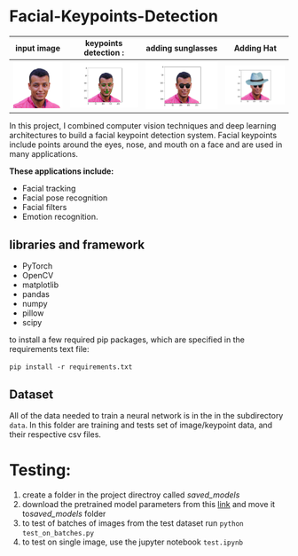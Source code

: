 # Facial-Keypoints-Detection


[image1]: ./images/img.jpg "input"
[image2]: ./fig2.png "keypoint detection"
[image3]: ./fig1.png "glasses"
[image4]: ./fig3.png "hat"

[image3]: ./images/mnist.PNG "mnist Output"
[image4]: ./images/faces.PNG "CelebA Output"



input image          | keypoints detection               :| adding sunglasses         | Adding Hat
:-------------------------:|:----------------------------:|:-------------------------:|:-------------------:|
![input][image1]           |![keypoint detection][image2] |![glasses][image3]         |![hat][image4]



In this project, I combined computer vision techniques and deep learning architectures to build a facial keypoint detection system. Facial keypoints include points around the eyes, nose, and mouth on a face and are used in many applications. 

**These applications include:**
- Facial tracking
- Facial pose recognition
- Facial filters
- Emotion recognition. 

## libraries and framework
- PyTorch
- OpenCV
- matplotlib
- pandas
- numpy
- pillow
- scipy

to install a few required pip packages, which are specified in the requirements text file:

`pip install -r requirements.txt`


## Dataset
All of the data needed to train a neural network is in the in the subdirectory `data`. In this folder are training and tests set of image/keypoint data, and their respective csv files. 


# Testing:
1. create a folder in the project directroy  called *saved_models*
1. download the pretrained model parameters from this [link](https://drive.google.com/open?id=1pVaCg3CNFR6teN8iGFCmKJ7fYLWiQD2V) and move it to*saved_models* folder
3. to test of batches of images from the test dataset run `python test_on_batches.py`
4. to test on single image, use the jupyter notebook `test.ipynb`
